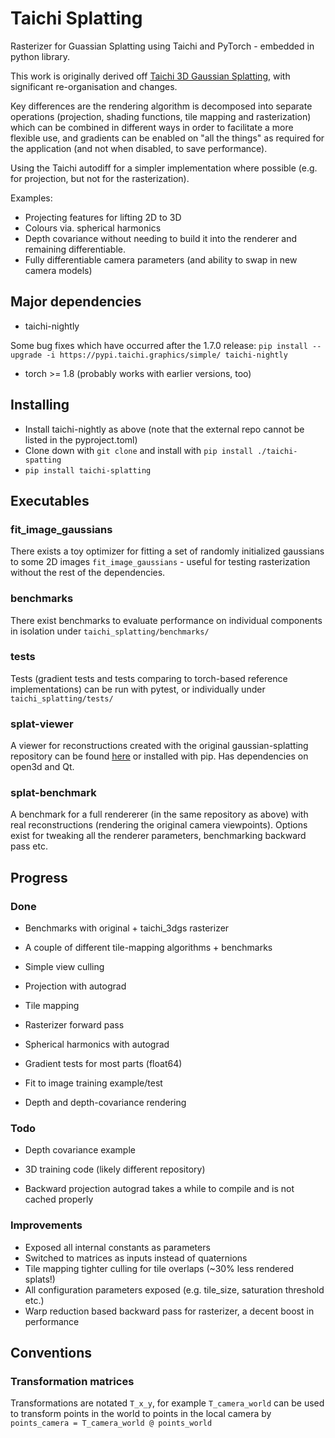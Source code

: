 # Taichi Splatting

Rasterizer for Guassian Splatting using Taichi and PyTorch - embedded in python library. 

This work is originally derived off [Taichi 3D Gaussian Splatting](https://github.com/wanmeihuali/taichi_3d_gaussian_splatting), with significant re-organisation and changes.

Key differences are the rendering algorithm is decomposed into separate operations (projection, shading functions, tile mapping and rasterization) which can be combined in different ways in order to facilitate a more flexible use, and gradients can be enabled on "all the things" as required for the application (and not when disabled, to save performance).

Using the Taichi autodiff for a simpler implementation where possible (e.g. for projection, but not for the rasterization).

Examples:
  * Projecting features for lifting 2D to 3D
  * Colours via. spherical harmonics
  * Depth covariance without needing to build it into the renderer and remaining differentiable.
  * Fully differentiable camera parameters (and ability to swap in new camera models)

## Major dependencies

* taichi-nightly

Some bug fixes which have occurred after the 1.7.0 release:
`pip install --upgrade -i https://pypi.taichi.graphics/simple/ taichi-nightly`

* torch >= 1.8 (probably works with earlier versions, too)

## Installing

* Install taichi-nightly as above (note that the external repo cannot be listed in the pyproject.toml)
* Clone down with `git clone` and install with `pip install ./taichi-spatting`
* `pip install taichi-splatting`


## Executables

### fit_image_gaussians

There exists a toy optimizer for fitting a set of randomly initialized gaussians to some 2D images `fit_image_gaussians` - useful for testing rasterization without the rest of the dependencies.

### benchmarks

There exist benchmarks to evaluate performance on individual components in isolation under `taichi_splatting/benchmarks/`

### tests 

Tests (gradient tests and tests comparing to torch-based reference implementations) can be run with pytest, or individually under 
`taichi_splatting/tests/`

### splat-viewer

A viewer for reconstructions created with the original gaussian-splatting repository can be found [here](https://github.com/uc-vision/splat-viewer) or installed with pip. Has dependencies on open3d and Qt. 

### splat-benchmark

A benchmark for a full rendererer (in the same repository as above) with real reconstructions (rendering the original camera viewpoints).  Options exist for tweaking all the renderer parameters, benchmarking backward pass etc.


## Progress

### Done
* Benchmarks with original + taichi_3dgs rasterizer
* A couple of different tile-mapping algorithms + benchmarks

* Simple view culling 
* Projection with autograd
* Tile mapping 
* Rasterizer forward pass
* Spherical harmonics with autograd
* Gradient tests for most parts (float64)
* Fit to image training example/test
* Depth and depth-covariance rendering



### Todo

* Depth covariance example

* 3D training code (likely different repository)
* Backward projection autograd takes a while to compile and is not cached properly

### Improvements

* Exposed all internal constants as parameters
* Switched to matrices as inputs instead of quaternions
* Tile mapping tighter culling for tile overlaps (~30% less rendered splats!)
* All configuration parameters exposed (e.g. tile_size, saturation threshold etc.)
* Warp reduction based backward pass for rasterizer, a decent boost in performance


## Conventions

### Transformation matrices

Transformations are notated `T_x_y`, for example `T_camera_world` can be used to transform points in the world to points in the local camera by `points_camera = T_camera_world @ points_world`


